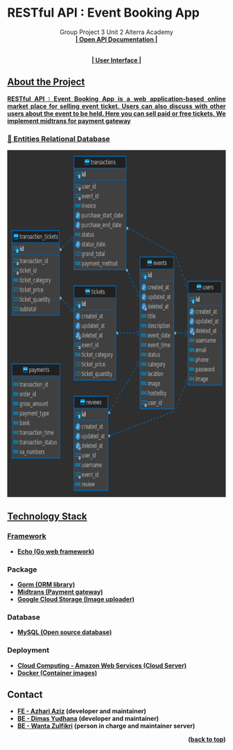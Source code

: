 # RESTful API : Event Booking App

  <p align="center">
    Group Project 3 Unit 2 Alterra Academy
    <br />
    <a href="https://app.swaggerhub.com/apis/dimasyudhana/EventappRESTfulAPI/1.0.1#/"><strong>| Open API Documentation |</
    <br />
  </p>

 <p align="center">
    <br />
    <a href="https://event-planning-phi.vercel.app/"><strong>| User Interface |</
    <br />
  </p>

## About the Project

<p align="justify">RESTful API : Event Booking App is a web application-based online market place for selling event ticket. Users can also discuss with other users about the event to be held. Here you can sell paid or free tickets. We implement midtrans for payment gateway</p>

### 🔗 Entities Relational Database

<div align="center">
<img src="docs/erd_last_effort.png" width="800" height="800">
  </div>

## Technology Stack

### Framework

- [Echo (Go web framework)](https://echo.labstack.com)

### Package

- [Gorm (ORM library)](https://gorm.io)
- [Midtrans (Payment gateway)](https://www.midtrans.co)
- [Google Cloud Storage (Image uploader)](https://cloud.google.com/storage)

### Database

- [MySQL (Open source database)](https://www.mysql.com)

### Deployment

- [Cloud Computing - Amazon Web Services (Cloud Server)](https://aws.amazon.com/)
- [Docker (Container images)](https://www.docker.com)

## Contact
- [FE - Azhari Aziz](https://github.com/Azhari12) (developer and maintainer)
- [BE - Dimas Yudhana](https://github.com/dimasyudhana) (developer and maintainer)
- [BE - Wanta Zulfikri](https://github.com/wanta-zulfikri) (person in charge and maintainer server)

<p align="right">(<a href="#top">back to top</a>)</p>
